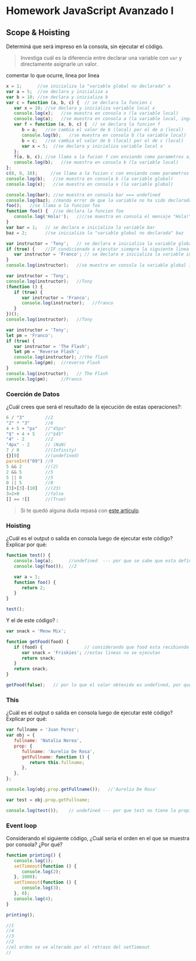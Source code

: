 # Homework JavaScript Avanzado I

## Scope & Hoisting

Determiná que será impreso en la consola, sin ejecutar el código.

> Investiga cuál es la diferencia entre declarar una variable con `var` y directamente asignarle un valor.

<!-- 
Con la palabra clave var. Por ejemplo, var x = 42. Esta sintaxis se puede utilizar para declarar variables locales y globales, dependiendo del contexto de ejecución.

Con la palabra clave const o let. Por ejemplo, let y = 13. Esta sintaxis se puede utilizar para declarar una variable local con ámbito de bloque. (Ve el Ámbito de variables abajo.) 
-->

comentar lo que ocurre, linea por linea


```javascript
x = 1;      //se inicializa la "variable global no declarada" x
var a = 5;  //se declara y inicializa a
var b = 10; //se declara y inicializa b
var c = function (a, b, c) {  // se declara la funcion c
   var x = 10; //se declara y inicializa variable local x
   console.log(x);   //se muestra en consola x (la variable local)
   console.log(a);   //se muestra en consola a (la variable local, ingresada por parametro)
   var f = function (a, b, c) {  // se declara la funcion f
      b = a;   //se cambia el valor de b (local) por el de a (local)
      console.log(b);   //se muestra en consola b (la variable local)
      b = c;   //se cambia el valor de b (local) por el de c (local)
      var x = 5;  //se declara y inicializa variable local x
   };
   f(a, b, c); //se llama a la fucion f con enviando como parametros a,b,c (variables locales)
   console.log(b);   //se muestra en consola b (la variable local)
};
c(8, 9, 10);     //se llama a la fucion c con enviando como parametros valores numericos
console.log(b);   //se muestra en consola b (la variable global)
console.log(x);   //se muestra en consola x (la variable global)
```

```javascript
console.log(bar); //se muestra en consola bar === undefined
console.log(baz); //manda error de que la variable no ha sido declarada
foo();   //se llama a la funcion foo
function foo() {  //se declara la funcion foo
   console.log('Hola!');   ////se muestra en consola el mensaje "Hola!"
}
var bar = 1;   // se declara e inicializa la variable bar
baz = 2;       //se inicializa la "variable global no declarada" baz
```

```javascript
var instructor = 'Tony';   // se declara e inicializa la variable global instructor
if (true) {    //IF condicionado a ejecutar siempre la siguiente linea
   var instructor = 'Franco'; // se declara e inicializa la variable instructor modificando el valor de la variable global
}
console.log(instructor);   //se muestra en consola la variable global instructor
```

```javascript
var instructor = 'Tony';   
console.log(instructor);   //Tony
(function () {
   if (true) {
      var instructor = 'Franco';
      console.log(instructor);   //franco
   }
})();
console.log(instructor);   //Tony
```

```javascript
var instructor = 'Tony';
let pm = 'Franco';
if (true) {
   var instructor = 'The Flash';
   let pm = 'Reverse Flash';
   console.log(instructor); //the flash
   console.log(pm);  //reverse Flash
}
console.log(instructor);   // The Flash
console.log(pm);     //Franco
```

### Coerción de Datos

¿Cuál crees que será el resultado de la ejecución de estas operaciones?:

```javascript
6 / "3"        //2
"2" * "3"      //6
4 + 5 + "px"   //"45px"
"$" + 4 + 5    //"$45"
"4" - 2        //2
"4px" - 2      // (NaN)
7 / 0          //(Infinity)
{}[0]          //(undefined)
parseInt("09") //9
5 && 2         //(2)
2 && 5         //5
5 || 0         //5
0 || 5         //0
[3]+[3]-[10]   //(23)
3>2>0          //false
[] == ![]      //(True)
```

> Si te quedó alguna duda repasá con [este artículo](http://javascript.info/tutorial/object-conversion).

### Hoisting

¿Cuál es el output o salida en consola luego de ejecutar este código? Explicar por qué:

```javascript
function test() {
   console.log(a);      //undefined  --- por que se sabe que esta definida, pero no se ejecuta el contenido, sino hasta que es llamada en la linea 124
   console.log(foo());  //2

   var a = 1;
   function foo() {
      return 2;
   }
}

test();
```

Y el de este código? :

```javascript
var snack = 'Meow Mix';

function getFood(food) {
   if (food) {                // considerando que food esta recibiendo false como parametro
      var snack = 'Friskies'; //estas lineas no se ejecutan
      return snack;
   }
   return snack;
}

getFood(false);   // por lo que el valor obtenido es undefined, por que la declaracion asciende 
```

### This

¿Cuál es el output o salida en consola luego de ejecutar esté código? Explicar por qué:

```javascript
var fullname = 'Juan Perez';
var obj = {
   fullname: 'Natalia Nerea',
   prop: {
      fullname: 'Aurelio De Rosa',
      getFullname: function () {
         return this.fullname;
      },
   },
};

console.log(obj.prop.getFullname());   //'Aurelio De Rosa'

var test = obj.prop.getFullname;    

console.log(test());    // undefined --- por que test no tiene la propiedad fullname
```

### Event loop

Considerando el siguiente código, ¿Cuál sería el orden en el que se muestra por consola? ¿Por qué?

```javascript
function printing() {
   console.log(1);
   setTimeout(function () {
      console.log(2);
   }, 1000);
   setTimeout(function () {
      console.log(3);
   }, 0);
   console.log(4);
}

printing();

//1
//4
//3
//2
//el orden se ve alterado por el retraso del setTimeout
//
```
